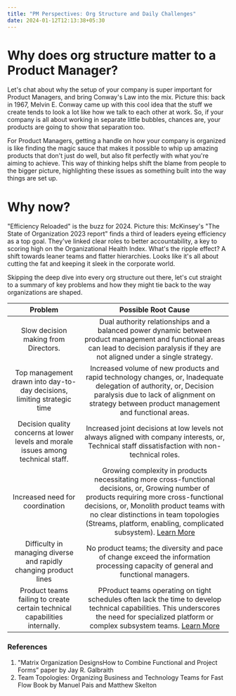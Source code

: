 ```yaml
---
title: "PM Perspectives: Org Structure and Daily Challenges"
date: 2024-01-12T12:13:38+05:30
---
```


# Why does org structure matter to a Product Manager?

Let's chat about why the setup of your company is super important for Product Managers, and bring Conway's Law into the mix. Picture this: back in 1967, Melvin E. Conway came up with this cool idea that the stuff we create tends to look a lot like how we talk to each other at work. So, if your company is all about working in separate little bubbles, chances are, your products are going to show that separation too.

For Product Managers, getting a handle on how your company is organized is like finding the magic sauce that makes it possible to whip up amazing products that don't just do well, but also fit perfectly with what you're aiming to achieve. This way of thinking helps shift the blame from people to the bigger picture, highlighting these issues as something built into the way things are set up.

# Why now? 

"Efficiency Reloaded" is the buzz for 2024. Picture this: McKinsey's "The State of Organization 2023 report" finds a third of leaders eyeing efficiency as a top goal. They've linked clear roles to better accountability, a key to scoring high on the Organizational Health Index. What's the ripple effect? A shift towards leaner teams and flatter hierarchies. Looks like it's all about cutting the fat and keeping it sleek in the corporate world.

Skipping the deep dive into every org structure out there, let's cut straight to a summary of key problems and how they might tie back to the way organizations are shaped.

 |       Problem       |      Possible Root Cause     |
|:-------------------:|:--------------------:|
|Slow decision making from Directors.|Dual authority relationships and a balanced power dynamic between product management and functional areas can lead to decision paralysis if they are not aligned under a single strategy.|
|Top management drawn into day-to-day decisions, limiting strategic time|	Increased volume of new products and rapid technology changes, or,  Inadequate delegation of authority, or,  Decision paralysis due to lack of alignment on strategy between product management and functional areas.|
|Decision quality concerns at lower levels and morale issues among technical staff.|Increased joint decisions at low levels not always aligned with company interests, or,  Technical staff dissatisfaction with non-technical roles.|
|Increased need for coordination|	Growing complexity in products necessitating more cross-functional decisions, or,  Growing number of products requiring more cross-functional decisions, or, Monolith product teams with no clear distinctions in team topologies (Streams, platform, enabling, complicated subsystem). [Learn  More](https://teamtopologies.com/key-concepts-content/team-interaction-modeling-with-team-topologies)|
|Difficulty in managing diverse and rapidly changing product lines|	No product teams; the diversity and pace of change exceed the information processing capacity of general and functional managers.|
|Product teams failing to create certain technical capabilities internally. |PProduct teams operating on tight schedules often lack the time to develop technical capabilities. This underscores the need for specialized platform or complex subsystem teams. [Learn  More](https://teamtopologies.com/key-concepts-content/team-interaction-modeling-with-team-topologies)|

### References

1. "Matrix Organization DesignsHow to Combine Functional and Project Forms” paper by Jay R. Galbraith
2. Team Topologies: Organizing Business and Technology Teams for Fast Flow Book by Manuel Pais and Matthew Skelton